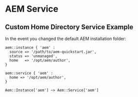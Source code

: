 # AEM Service

## Custom Home Directory Service Example

In the event you changed the default AEM installation folder:

~~~ puppet
aem::instance { 'aem' :
  source => '/path/to/aem-quickstart.jar',
  status => 'unmanaged',
  home   => '/opt/aem/author',
}

aem::service { 'aem' :
  home => '/opt/aem/author',
}

Aem::Instance['aem'] ~> Aem::Service['aem']
~~~
